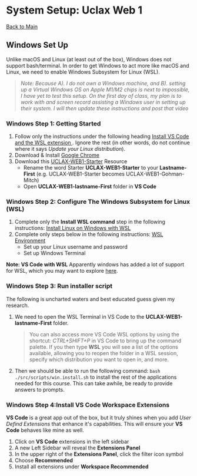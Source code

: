 # System Setup: Uclax Web 1

[Back to Main](../SETUP.md)

## Windows Set Up

Unlike macOS and Linux (at least out of the box), Windows does not support bash/terminal. In order to get Windows to act more like macOS and Linux, we need to enable Windows Subsystem for Linux (WSL).

> _Note: Because A). I do not own a Windows machine, and B). setting up a Virtual Windows OS on Apple M1/M2 chips is next to impossible, I have yet to test this setup. On the first day of class, my plan is to work with and screen record assisting a Windows user in setting up their system. I will then update these instructions and post that video_

### Windows Step 1: Getting Started

1. Follow only the instructions under the following heading <a href="https://learn.microsoft.com/en-us/windows/wsl/tutorials/wsl-vscode#install-vs-code-and-the-wsl-extension" target="VsCodeWithWSLSupport">Install VS Code and the WSL extension
   </a>. Ignore the rest (in other words, do not continue where it says _Update your Linux distribution_).
2. Download & Install <a href="https://www.google.com/chrome/" target="googleChrome">Google Chrome</a>
3. Download this [UCLAX-WEB1-Starter](https://github.com/uclax-web1-winter-2023/UCLAX-Web1-Starter/archive/refs/heads/master.zip) Resource
    - Rename the word Starter **UCLAX-WEB1-Starter** to your **Lastname-First** (e.g. UCLAX-WEB1-Starter becomes UCLAX-WEB1-Gohman-Mitch)
    - Open **UCLAX-WEB1-lastname-First** folder in **VS Code**

### Windows Step 2: Configure The Windows Subsystem for Linux (WSL)

1. Complete only the **Install WSL command** step in the following instructions: <a href="https://learn.microsoft.com/en-us/windows/wsl/install" target="InstallWSL">Install Linux on Windows with WSL</a>
2. Complete only steps below in the following instructions: <a href="https://learn.microsoft.com/en-us/windows/wsl/setup/environment#set-up-your-linux-username-and-password" target="InstallWSL">WSL Environment</a>
    - Set up your Linux username and password
    - Set up Windows Terminal

**Note: VS Code with WSL** Apparently windows has added a lot of support for WSL, which you may want to explore <a href="https://learn.microsoft.com/en-us/windows/wsl/setup/environment#use-visual-studio-code" target="UseWSL">here</a>.

### Windows Step 3: Run installer script

The following is uncharted waters and best educated guess given my research.

1. We need to open the WSL Terminal in VS Code to the **UCLAX-WEB1-lastname-First** folder.

    > You can also access more VS Code WSL options by using the shortcut: _CTRL+SHIFT+P_ in VS Code to bring up the command palette. If you then type **WSL** you will see a list of the options available, allowing you to reopen the folder in a WSL session, specify which distribution you want to open in, and more.

2. Then we should be able to run the following command: `bash ./src/scripts/win.install.sh` to install the rest of the applications needed for this course. This can take awhile, be ready to provide answers to prompts.

### Windows Step 4:Install VS Code Workspace Extensions

**VS Code** is a great app out of the box, but it truly shines when you add _User Defind Extensions_ that enhance it's capabilities. This will ensure your **VS Code** behaves like mine as well.

1. Click on **VS Code** extensions in the left sidebar
2. A new Left Sidebar will reveal the **Extensions Panel**
3. In the upper right of the **Extensions Panel**, click the filter icon symbol
4. Choose **Recommended**
5. Install all extensions under **Workspace Recommended**
